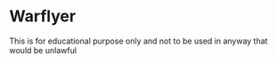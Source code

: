 # Warflyer
This is for educational purpose only and not to be used in anyway that would be unlawful
